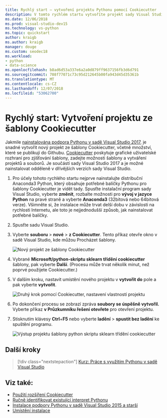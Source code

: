 ```yaml
---
title: Rychlý start – vytvoření projektu Pythonu pomocí Cookiecutter
description: V tomto rychlém startu vytvoříte projekt sady Visual Studio pro Python s pomocí šablon Cookiecutter.
ms.date: 12/06/2018
ms.prod: visual-studio-dev15
ms.technology: vs-python
ms.topic: quickstart
author: kraigb
ms.author: kraigb
manager: douge
ms.custom: seodec18
ms.workload:
- python
- data-science
ms.openlocfilehash: b8ad6d53a337e6a2a0d879ff9637156fb3d6d791
ms.sourcegitcommit: 708f77071c73c95d212645b00fa943d45d35361b
ms.translationtype: MT
ms.contentlocale: cs-CZ
ms.lasthandoff: 12/07/2018
ms.locfileid: "53062700"
---
```

# <a name="quickstart-create-a-project-from-a-cookiecutter-template"></a>Rychlý start: Vytvoření projektu ze šablony Cookiecutter

Jakmile [nainstalována podpora Pythonu v sadě Visual Studio 2017](installing-python-support-in-visual-studio.md), je snadné vytvořit nový projekt ze šablony Cookiecutter, včetně množství, které se publikují do Githubu. [Cookiecutter](https://cookiecutter.readthedocs.io/en/latest/) poskytuje grafické uživatelské rozhraní pro zjišťování šablony, zadejte možnosti šablony a vytváření projektů a souborů. Je součástí sady Visual Studio 2017 a je možné nainstalovat odděleně v dřívějších verzích sady Visual Studio.

1. Pro účely tohoto rychlého startu nejprve nainstalujte distribuční Anaconda3 Python, který obsahuje potřebné balíčky Pythonu pro šablony Cookiecutter je vidět tady. Spusťte instalační program sady Visual Studio, vyberte **změnit**, rozbalte možnosti pro **vývoj v jazyce Python** na pravé straně a vyberte **Anaconda3** (32bitová nebo 64bitová verze). Všimněte si, že instalace může trvat delší dobu v závislosti na rychlosti Internetu, ale toto je nejjednodušší způsob, jak nainstalovat potřebné balíčky.

1. Spusťte sadu Visual Studio.

1. Vyberte **souboru** > **nové** > **z Cookiecutter**. Tento příkaz otevře okno v sadě Visual Studio, kde můžou Procházet šablony. 

    ![Nový projekt ze šablony Cookiecutter](media/projects-from-cookiecutter1.png)

1. Vybrané **Microsoft/python-skriptu sklearn třídění cookiecutter** šablony, pak vyberte **Další**. (Procesu může trvat několik minut, než poprvé použijete Cookiecutter.)

1. V dalším kroku, nastavit umístění nového projektu v **vytvořit do** pole a pak vyberte **vytvořit**.

    ![Druhý krok pomocí Cookiecutter, nastavení vlastností projektu](media/projects-from-cookiecutter2.png)

1. Po dokončení procesu se zobrazí zpráva **soubory se úspěšně vytvořil.** Vyberte příkaz **v Průzkumníku řešení otevřete** pro otevření projektu.

1. Stisknutím klávesy **Ctrl**+**F5** nebo vyberte **ladění** > **spustit bez ladění** ke spuštění programu. 

    ![Výstup projektu šablony python skriptu sklearn třídění cookiecutter](media/projects-from-cookiecutter4.png)

## <a name="next-steps"></a>Další kroky

> [!div class="nextstepaction"]
> [Kurz: Práce s využitím Pythonu v sadě Visual Studio](tutorial-working-with-python-in-visual-studio-step-01-create-project.md)

## <a name="see-also"></a>Viz také:

- [Použití rozšíření Cookiecutter](using-python-cookiecutter-templates.md)
- [Ručně identifikovat existující interpret Pythonu](managing-python-environments-in-visual-studio.md#manually-identify-an-existing-environment)
- [Instalace podpory Pythonu v sadě Visual Studio 2015 a starší](installing-python-support-in-visual-studio.md)
- [Umístění instalace](installing-python-support-in-visual-studio.md#install-locations)
